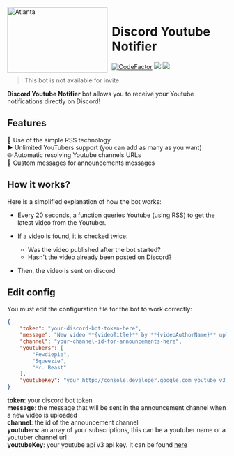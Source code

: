 <img width="230" height="150" align="left" style="float: left; margin: 0 10px 0 0;" alt="Atlanta" src="https://www.stop-cybersexisme.com/sites/default/files/youtube-1837872_640.png">

# Discord Youtube Notifier

[![CodeFactor](https://www.codefactor.io/repository/github/androz2091/discordyoutubenotifier/badge)](https://www.codefactor.io/repository/github/androz2091/discordyoutubenotifier)
[![](https://img.shields.io/discord/565048515357835264.svg?logo=discord&colorB=7289DA)](https://discord.atlanta-bot.fr)
[![](https://img.shields.io/badge/patreon-donate-orange.svg)](https://www.patreon.com/androz2091)

> This bot is not available for invite.

**Discord Youtube Notifier** bot allows you to receive your Youtube notifications directly on Discord!

## Features

🚩 Use of the simple RSS technology  
▶️ Unlimited YouTubers support (you can add as many as you want)  
🌐 Automatic resolving Youtube channels URLs  
📝 Custom messages for announcements messages  

## How it works?

Here is a simplified explanation of how the bot works:

*   Every 20 seconds, a function queries Youtube (using RSS) to get the latest video from the Youtuber.

*   If a video is found, it is checked twice:
    -   Was the video published after the bot started?  
    -   Hasn't the video already been posted on Discord?  

*   Then, the video is sent on discord

## Edit config

You must edit the configuration file for the bot to work correctly:

```Json
{
    "token": "your-discord-bot-token-here",
    "message": "New video **{videoTitle}** by **{videoAuthorName}** uploaded at **{videoPubDate}**! Link: {videoURL}",
    "channel": "your-channel-id-for-announcements-here",
    "youtubers": [
        "Pewdiepie",
        "Squeezie",
        "Mr. Beast"
    ],
    "youtubeKey": "your http://console.developer.google.com youtube v3 api key"
}
```

**token**: your discord bot token  
**message**: the message that will be sent in the announcement channel when a new video is uploaded  
**channel**: the id of the announcement channel  
**youtubers**: an array of your subscriptions, this can be a youtuber name or a youtuber channel url  
**youtubeKey**: your youtube api v3 api key. It can be found [here](https://developers.google.com/youtube/v3/getting-started)  
